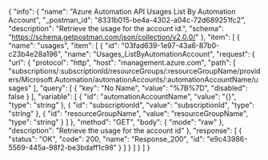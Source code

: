 {
  "info": {
    "name": "Azure Automation API Usages List By Automation Account",
    "_postman_id": "8331b015-be4a-4302-a04c-72d689251fc2",
    "description": "Retrieve the usage for the account id.",
    "schema": "https://schema.getpostman.com/json/collection/v2.0.0/"
  },
  "item": [
    {
      "name": "usages",
      "item": [
        {
          "id": "03fad639-1e97-43a6-87b0-c23b4e28a196",
          "name": "Usages_ListByAutomationAccount",
          "request": {
            "url": {
              "protocol": "http",
              "host": "management.azure.com",
              "path": [
                "subscriptions/:subscriptionId/resourceGroups/:resourceGroupName/providers/Microsoft.Automation/automationAccounts/:automationAccountName/usages"
              ],
              "query": [
                {
                  "key": "No Name",
                  "value": "%7B%7D",
                  "disabled": false
                }
              ],
              "variable": [
                {
                  "id": "automationAccountName",
                  "value": "{}",
                  "type": "string"
                },
                {
                  "id": "subscriptionId",
                  "value": "subscriptionId",
                  "type": "string"
                },
                {
                  "id": "resourceGroupName",
                  "value": "resourceGroupName",
                  "type": "string"
                }
              ]
            },
            "method": "GET",
            "body": {
              "mode": "raw"
            },
            "description": "Retrieve the usage for the account id"
          },
          "response": [
            {
              "status": "OK",
              "code": 200,
              "name": "Response_200",
              "id": "e9c43986-5569-445a-98f2-be3bdaff1c98"
            }
          ]
        }
      ]
    }
  ]
}